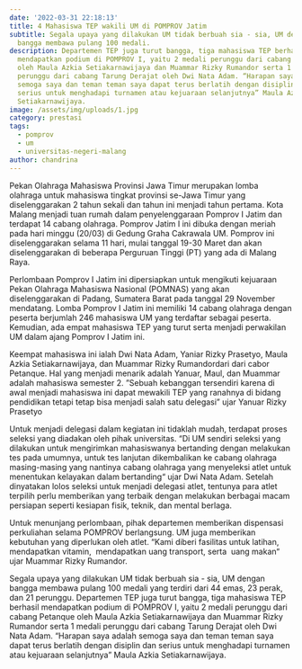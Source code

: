 ```yaml
---
date: '2022-03-31 22:18:13'
title: 4 Mahasiswa TEP wakili UM di POMPROV Jatim
subtitle: Segala upaya yang dilakukan UM tidak berbuah sia - sia, UM dengan
  bangga membawa pulang 100 medali.
description: Departemen TEP juga turut bangga, tiga mahasiswa TEP berhasil
  mendapatkan podium di POMPROV I, yaitu 2 medali perunggu dari cabang Petanque
  oleh Maula Azkia Setiakarnawijaya dan Muammar Rizky Rumandor serta 1 medali
  perunggu dari cabang Tarung Derajat oleh Dwi Nata Adam. “Harapan saya adalah
  semoga saya dan teman teman saya dapat terus berlatih dengan disiplin dan
  serius untuk menghadapi turnamen atau kejuaraan selanjutnya” Maula Azkia
  Setiakarnawijaya.
image: /assets/img/uploads/1.jpg
category: prestasi
tags:
  - pomprov
  - um
  - universitas-negeri-malang
author: chandrina
---
```


Pekan Olahraga Mahasiswa Provinsi Jawa Timur merupakan lomba olahraga untuk mahasiswa tingkat provinsi se-Jawa Timur yang diselenggarakan 2 tahun sekali dan tahun ini menjadi tahun pertama. Kota Malang menjadi tuan rumah dalam penyelenggaraan Pomprov I Jatim dan terdapat 14 cabang olahraga. Pomprov Jatim I ini dibuka dengan meriah pada hari minggu (20/03) di Gedung Graha Cakrawala UM. Pomprov ini diselenggarakan selama 11 hari, mulai tanggal 19-30 Maret dan akan diselenggarakan di beberapa Perguruan Tinggi (PT) yang ada di Malang Raya.

Perlombaan Pomprov I Jatim ini dipersiapkan untuk mengikuti kejuaraan Pekan Olahraga Mahasiswa Nasional (POMNAS) yang akan diselenggarakan di Padang, Sumatera Barat pada tanggal 29 November mendatang. Lomba Pomprov I Jatim ini memiliki 14 cabang olahraga dengan peserta berjumlah 246 mahasiswa UM yang terdaftar sebagai peserta. Kemudian, ada empat mahasiswa TEP yang turut serta menjadi perwakilan UM dalam ajang Pomprov I Jatim ini.

Keempat mahasiswa ini ialah Dwi Nata Adam, Yaniar Rizky Prasetyo, Maula Azkia Setiakarnawijaya, dan Muammar Rizky Rumandordari dari cabor Petanque. Hal yang menjadi menarik adalah Yanuar, Maul, dan Muammar adalah mahasiswa semester 2. ”Sebuah kebanggan tersendiri karena di awal menjadi mahasiswa ini dapat mewakili TEP yang ranahnya di bidang pendidikan tetapi tetap bisa menjadi salah satu delegasi” ujar Yanuar Rizky Prasetyo

Untuk menjadi delegasi dalam kegiatan ini tidaklah mudah, terdapat proses seleksi yang diadakan oleh pihak universitas. “Di UM sendiri seleksi yang dilakukan untuk mengirimkan mahasiswanya bertanding dengan melakukan tes pada umumnya, untuk tes lanjutan dikembalikan ke cabang olahraga masing-masing yang nantinya cabang olahraga yang menyeleksi atlet untuk menentukan kelayakan dalam bertanding“ ujar Dwi Nata Adam. Setelah dinyatakan lolos seleksi untuk menjadi delegasi atlet, tentunya para atlet terpilih perlu memberikan yang terbaik dengan melakukan berbagai macam persiapan seperti kesiapan fisik, teknik, dan mental berlaga.

Untuk menunjang perlombaan, pihak departemen memberikan dispensasi perkuliahan selama POMPROV berlangsung. UM juga memberikan kebutuhan yang diperlukan oleh atlet. “Kami diberi fasilitas untuk latihan, mendapatkan vitamin,  mendapatkan uang transport, serta  uang makan“ ujar Muammar Rizky Rumandor.

Segala upaya yang dilakukan UM tidak berbuah sia - sia, UM dengan bangga membawa pulang 100 medali yang terdiri dari 44 emas, 23 perak, dan 21 perunggu. Departemen TEP juga turut bangga, tiga mahasiswa TEP berhasil mendapatkan podium di POMPROV I, yaitu 2 medali perunggu dari cabang Petanque oleh Maula Azkia Setiakarnawijaya dan Muammar Rizky Rumandor serta 1 medali perunggu dari cabang Tarung Derajat oleh Dwi Nata Adam. “Harapan saya adalah semoga saya dan teman teman saya dapat terus berlatih dengan disiplin dan serius untuk menghadapi turnamen atau kejuaraan selanjutnya” Maula Azkia Setiakarnawijaya.
